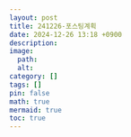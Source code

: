 ```yaml
---
layout: post
title: 241226-포스팅계획
date: 2024-12-26 13:18 +0900
description: 
image:
  path: 
  alt: 
category: []
tags: []
pin: false
math: true
mermaid: true
toc: true
---
```

